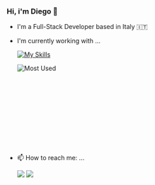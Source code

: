 ### Hi, i'm Diego 👋

- I'm a Full-Stack Developer based in Italy 🇮🇹
- I'm currently working with ...

  [![My Skills](https://skillicons.dev/icons?i=python,kotlin,flutter,react)](https://skillicons.dev)
  
  <img align="left" alt="Most Used" src="https://github-readme-stats.vercel.app/api/top-langs/?username=diegodiome&theme=dark" />
  <br><br><br><br><br><br><br><br><br><br><br>
 
- 📫 How to reach me: ...
  
  <a href="mailto:diegodiome.work@gmail.com"><img src="https://img.shields.io/badge/Gmail-D14836?style=for-the-badge&logo=gmail&logoColor=white" /></a>
  <a href="https://www.linkedin.com/in/diego-diomedi/"><img src="https://img.shields.io/badge/LinkedIn-0077B5?style=for-the-badge&logo=linkedin&logoColor=white" /></a>
  
<!--
**diegodiome/diegodiome** is a ✨ _special_ ✨ repository because its `README.md` (this file) appears on your GitHub profile.

Here are some ideas to get you started:

- 🔭 I’m currently working on ...
- 🌱 I’m currently learning ...
- 👯 I’m looking to collaborate on ...
- 🤔 I’m looking for help with ...
- 💬 Ask me about ...
- 📫 How to reach me: ...
- 😄 Pronouns: ...
- ⚡ Fun fact: ...
-->
